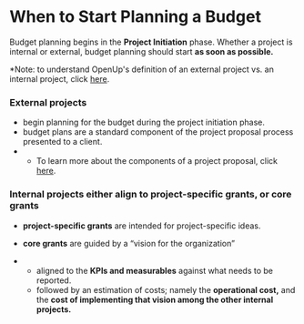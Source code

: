 # When to Start Planning a Budget

Budget planning begins in the **Project Initiation** phase. Whether a project is internal or external, budget planning should start **as soon as possible.**&#x20;

\*Note: to understand OpenUp's definition of an external project vs. an internal project, click [here](../../projects/pre-project/defining-project-parameters-and-limitations.md#internal-vs-external-projects-whats-the-difference).

### &#x20;**External projects**

* begin planning for the budget during the project initiation phase.
* budget plans are a standard component of the project proposal process presented to a client.&#x20;
*
  * To learn more about the components of a project proposal, click [here](broken-reference).



### **Internal projects e**ither align to project-specific grants, or core grants

* **project-specific grants** are intended for project-specific ideas.&#x20;



* **core grants** are guided by a “vision for the organization”
*
  * aligned to the **KPIs and measurables** against what needs to be reported.&#x20;
  * followed by an estimation of costs; namely the **operational cost,** and the **cost of implementing that vision among the other internal projects.** &#x20;



###

